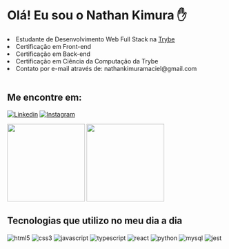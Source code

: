 # Olá! Eu sou o Nathan Kimura ✋

<div align="left" style="display: inline_block">
    <li> Estudante de Desenvolvimento Web Full Stack na <a href="https://betrybe.com">Trybe</a></li>
    <li> Certificação em Front-end</li>
    <li> Certificação em Back-end</li>
    <li> Certificação em Ciência da Computação da Trybe</li>
    <li> Contato por e-mail através de: nathankimuramaciel@gmail.com</li>
  </div><br/>

## Me encontre em:

[![Linkedin](https://img.shields.io/badge/LinkedIn-0077B5?style=for-the-badge&logo=linkedin&logoColor=white)](https://www.linkedin.com/in/nathan-kimura-03274b240/)
[![Instagram](https://img.shields.io/badge/Instagram-E4405F?style=for-the-badge&logo=instagram&logoColor=white)](https://www.instagram.com/nathankimuramaciel/)

<div>
    <img height="180em" src="https://github-readme-stats.vercel.app/api?username=nathankimura&show_icons=true&theme=dark&include_all_commits=false&count_private=true"/>
    <img height="180em" src="https://github-readme-stats.vercel.app/api/top-langs/?username=nathankimura&layout=compact&langs_count=6&theme=dark"/>
</div>

## Tecnologias que utilizo no meu dia a dia

<div>
  <img align="center" alt="html5" src="https://img.shields.io/badge/HTML5-E34F26?style=for-the-badge&logo=html5&logoColor=white"/>
  <img align="center" alt="css3" src="https://img.shields.io/badge/CSS3-1572B6?style=for-the-badge&logo=css3&logoColor=white"/>
  <img align="center" alt="javascript" src="https://img.shields.io/badge/JavaScript-323330?style=for-the-badge&logo=javascript&logoColor=F7DF1E"/>
  <img align="center" alt="typescript" src="https://img.shields.io/badge/TypeScript-007ACC?style=for-the-badge&logo=typescript&logoColor=white"/>
  <img align="center" alt="react" src="https://img.shields.io/badge/React-20232A?style=for-the-badge&logo=react&logoColor=61DAFB"/>
  <img align="center" alt="python" src="https://img.shields.io/badge/Python-3776AB?style=for-the-badge&logo=python&logoColor=white"/>
  <img align="center" alt="mysql" src="https://img.shields.io/badge/MySQL-00000F?style=for-the-badge&logo=mysql&logoColor=white"/>
  <img align="center" alt="jest" src="https://img.shields.io/badge/Jest-323330?style=for-the-badge&logo=Jest&logoColor=white"/>
</div>
